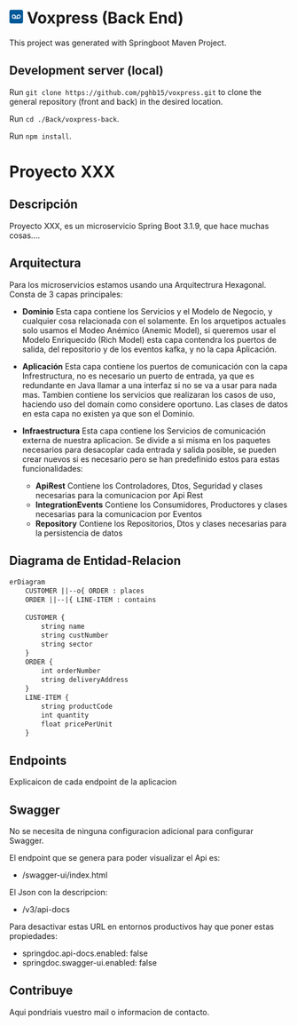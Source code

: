 # <img src="../../Docs/Img/logo.ico" alt="logo" width="25"/> Voxpress (Back End)

This project was generated with Springboot Maven Project.

## Development server (local)


Run `git clone https://github.com/pghb15/voxpress.git` to clone the general repository (front and back) in the desired location.


Run `cd ./Back/voxpress-back`.


Run `npm install`.


# Proyecto XXX

## Descripción

Proyecto XXX, es un microservicio Spring Boot 3.1.9, que hace muchas cosas....

## Arquitectura

Para los microservicios estamos usando una Arquitectrura Hexagonal.
Consta de 3 capas principales:

- **Dominio**
  Esta capa contiene los Servicios y el Modelo de Negocio, y cualquier cosa relacionada con el solamente.
  En los arquetipos actuales solo usamos el Modeo Anémico (Anemic Model), si queremos usar el Modelo Enriquecido (Rich Model) esta capa contendra los puertos de salida, del repositorio y de los eventos kafka, y no la capa Aplicación.

- **Aplicación**
  Esta capa contiene los puertos de comunicación con la capa Infrestructura, no es necesario un puerto de entrada, ya que es redundante en Java llamar a una interfaz si no se va a usar para nada mas.
  Tambien contiene los servicios que realizaran los casos de uso, haciendo uso del domain como considere oportuno.
  Las clases de datos en esta capa no existen ya que son el Dominio.

- **Infraestructura**
  Esta capa contiene los Servicios de comunicación externa de nuestra aplicacion. Se divide a si misma en los paquetes necesarios para desacoplar cada entrada y salida posible, se pueden crear nuevos si es necesario pero se han predefinido estos para estas funcionalidades:
    - **ApiRest**
      Contiene los Controladores, Dtos, Seguridad y clases necesarias para la comunicacion por Api Rest
    - **IntegrationEvents**
      Contiene los Consumidores, Productores y clases necesarias para la comunicacion por Eventos
    - **Repository**
      Contiene los Repositorios, Dtos y clases necesarias para la persistencia de datos

## Diagrama de Entidad-Relacion

```mermaid
erDiagram
    CUSTOMER ||--o{ ORDER : places
    ORDER ||--|{ LINE-ITEM : contains

    CUSTOMER {
        string name
        string custNumber
        string sector
    }
    ORDER {
        int orderNumber
        string deliveryAddress
    }
    LINE-ITEM {
        string productCode
        int quantity
        float pricePerUnit
    }
```

## Endpoints

Explicaicon de cada endpoint de la aplicacion

## Swagger

No se necesita de ninguna configuracion adicional para configurar Swagger.

El endpoint que se genera para poder visualizar el Api es:
- /swagger-ui/index.html

El Json con la descripcion:
- /v3/api-docs

Para desactivar estas URL en entornos productivos hay que poner estas propiedades:
- springdoc.api-docs.enabled: false
- springdoc.swagger-ui.enabled: false

## Contribuye

Aqui pondriais vuestro mail o informacion de contacto.

